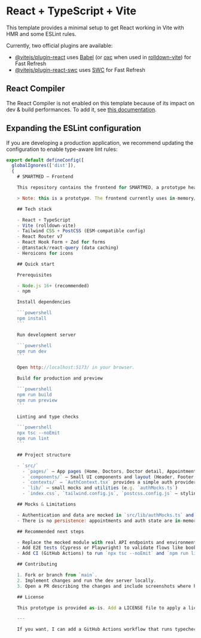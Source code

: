 # React + TypeScript + Vite

This template provides a minimal setup to get React working in Vite with HMR and some ESLint rules.

Currently, two official plugins are available:

- [@vitejs/plugin-react](https://github.com/vitejs/vite-plugin-react/blob/main/packages/plugin-react) uses [Babel](https://babeljs.io/) (or [oxc](https://oxc.rs) when used in [rolldown-vite](https://vite.dev/guide/rolldown)) for Fast Refresh
- [@vitejs/plugin-react-swc](https://github.com/vitejs/vite-plugin-react/blob/main/packages/plugin-react-swc) uses [SWC](https://swc.rs/) for Fast Refresh

## React Compiler

The React Compiler is not enabled on this template because of its impact on dev & build performances. To add it, see [this documentation](https://react.dev/learn/react-compiler/installation).

## Expanding the ESLint configuration

If you are developing a production application, we recommend updating the configuration to enable type-aware lint rules:

```js
export default defineConfig([
  globalIgnores(['dist']),
  {
    # SMARTMED — Frontend

    This repository contains the frontend for SMARTMED, a prototype healthcare web application built with React, TypeScript, Vite and Tailwind CSS. It's a feature-focused prototype: authentication (mocked), doctor browsing, appointments, and a symptom checker.

    > Note: this is a prototype. The frontend currently uses in-memory/mock implementations for auth and data. Refreshing the page will reset in-memory state.

    ## Tech stack

    - React + TypeScript
    - Vite (rolldown-vite)
    - Tailwind CSS + PostCSS (ESM-compatible config)
    - React Router v7
    - React Hook Form + Zod for forms
    - @tanstack/react-query (data caching)
    - Heroicons for icons

    ## Quick start

    Prerequisites

    - Node.js 16+ (recommended)
    - npm

    Install dependencies

    ```powershell
    npm install
    ```

    Run development server

    ```powershell
    npm run dev
    ```

    Open http://localhost:5173/ in your browser.

    Build for production and preview

    ```powershell
    npm run build
    npm run preview
    ```

    Linting and type checks

    ```powershell
    npx tsc --noEmit
    npm run lint
    ```

    ## Project structure

    - `src/`
      - `pages/` — App pages (Home, Doctors, Doctor detail, Appointments, Symptom Checker, Auth, Profile)
      - `components/` — Small UI components and layout (Header, Footer, Button, Card, Badge)
      - `contexts/` — `AuthContext.tsx` provides a simple auth provider and hooks
      - `lib/` — small mocks and utilities (e.g. `authMocks.ts`)
      - `index.css`, `tailwind.config.js`, `postcss.config.js` — styling config

    ## Mocks & Limitations

    - Authentication and data are mocked in `src/lib/authMocks.ts` and `src/contexts/AuthContext.tsx`.
    - There is no persistence: appointments and auth state are in-memory only.

    ## Recommended next steps

    - Replace the mocked module with real API endpoints and environment variables.
    - Add E2E tests (Cypress or Playwright) to validate flows like booking.
    - Add CI (GitHub Actions) to run `npx tsc --noEmit` and `npm run lint` on PRs.

    ## Contributing

    1. Fork or branch from `main`.
    2. Implement changes and run the dev server locally.
    3. Open a PR describing the changes and include screenshots where helpful.

    ## License

    This prototype is provided as-is. Add a LICENSE file to apply a license.

    ---

    If you want, I can add a GitHub Actions workflow that runs typecheck and lint on push/PRs and push it to the repo.
